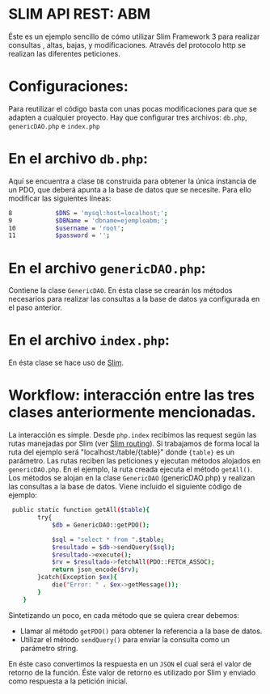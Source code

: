 # SLIM API REST: ABM
Éste es un ejemplo sencillo de cómo utilizar Slim Framework 3 para realizar consultas , altas, bajas, y modificaciones. 
Através del protocolo http se realizan las diferentes peticiones.

# Configuraciones:
Para reutilizar el código basta con unas pocas modificaciones para que se adapten a cualquier proyecto. Hay que configurar tres archivos: `db.php`, `genericDAO.php` e `index.php`
# En el archivo `db.php`:
Aquí se encuentra a clase `DB` construida para obtener la única instancia de un PDO, que deberá apunta a la base de datos que se necesite. Para ello modificar las siguientes líneas:
```sh
8            $DNS = 'mysql:host=localhost;';
9            $DBName = 'dbname=ejemploabm;';
10           $username = 'root';
11           $password = '';
```
# En el archivo `genericDAO.php`:
Contiene la clase `GenericDAO`. En ésta clase se crearán los métodos necesarios para realizar las consultas a la base de datos ya configurada en el paso anterior.
# En el archivo `index.php`:
En ésta clase se hace uso de [Slim](https://www.slimframework.com/).
# Workflow: interacción entre las tres clases anteriormente mencionadas.
La interacción es simple. Desde `php.index` recibimos las request según las rutas manejadas por Slim (ver [Slim routing](https://www.slimframework.com/docs/objects/router.html)).
Si trabajamos de forma local la ruta del ejemplo será "localhost:/table/{table}" donde `{table}` es un parámetro.
Las rutas reciben las peticiones y ejecutan métodos alojados en `genericDAO.php`.
En el ejemplo, la ruta creada ejecuta el método `getAll()`.
Los métodos se alojan en la clase `GenericDAO` (genericDAO.php) y realizan las consultas a la base de datos.
Viene incluido el siguiente código de ejemplo:
```sh
 public static function getAll($table){
        try{
			$db = GenericDAO::getPDO();

			$sql = "select * from ".$table;
			$resultado = $db->sendQuery($sql);
			$resultado->execute();
            $rv = $resultado->fetchAll(PDO::FETCH_ASSOC);
			return json_encode($rv);
		}catch(Exception $ex){
			die("Error: " . $ex->getMessage());
		}
    }
```
Sintetizando un poco, en cada método que se quiera crear debemos:
- Llamar al método `getPDO()` para obtener la referencia a la base de datos.
- Utilizar el método `sendQuery()` para enviar la consulta como un parámetro string.

En éste caso convertimos la respuesta en un `JSON` el cual será el valor de retorno de la función.
Éste valor de retorno es utilizado por Slim y enviado como respuesta a la petición inicial.

